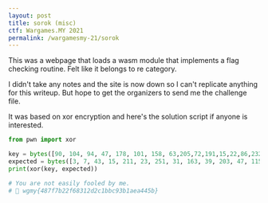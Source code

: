```yaml
---
layout: post
title: sorok (misc)
ctf: Wargames.MY 2021
permalink: /wargamesmy-21/sorok
---
```


This was a webpage that loads a wasm module that implements a flag checking routine. Felt like it belongs to re category.

I didn't take any notes and the site is now down so I can't replicate anything for this writeup. But hope to get the organizers to send me the challenge file.

It was based on xor encryption and here's the solution script if anyone is interested.

```py
from pwn import xor

key = bytes([90, 104, 94, 47, 178, 101, 158, 63,205,72,191,15,22,86,232,86,47,62,75,41,124,56,87,58,135,71,105,22,147,26,190,81])
expected = bytes([3, 7, 43, 15, 211, 23, 251, 31, 163, 39, 203, 47, 115, 55, 155, 63, 67, 71, 107, 79, 19, 87, 59, 95, 227, 103, 11, 111, 179, 119, 219, 127])
print(xor(key, expected))

# You are not easily fooled by me.
# 🚩 wgmy{487f7b22f68312d2c1bbc93b1aea445b}
```
